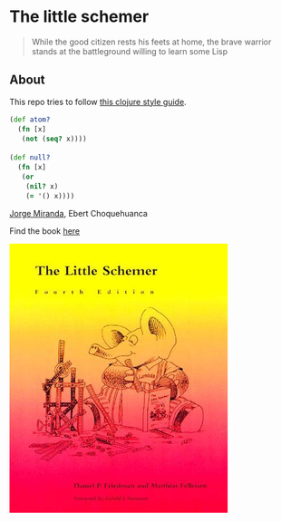 # The little schemer

> While the good citizen rests his feets at home,
> the brave warrior stands at the battleground willing to learn some Lisp

## About

This repo tries to follow [this clojure style guide](https://github.com/bbatsov/clojure-style-guide).


```clojure
(def atom?
  (fn [x]
   (not (seq? x))))

(def null?
  (fn [x]
   (or
    (nil? x)
    (= '() x))))
```

[Jorge Miranda](peppa-peddler.github.io), 
Ebert Choquehuanca

Find the book
[here](https://www.amazon.com/Little-Schemer-Daniel-P-Friedman/dp/0262560992/ref=sr_1_1?ie=UTF8&qid=1473739422&sr=8-1&keywords=little+schemer)

![cover](/img/readimg.jpg)
